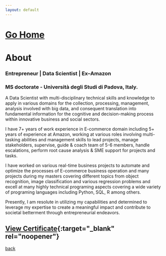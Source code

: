 ```yaml
---
layout: default
---
```


# [Go Home](https://anandgrv.github.io/)

# About

### Entrepreneur | Data Scientist | Ex–Amazon
### MS doctorate - Università degli Studi di Padova, Italy.

A Data Scientist with multi-disciplinary technical skills and knowledge to apply in various domains for the collection, processing, management, analysis involved with big data, and consequent translation into fundamental information for the cognitive and decision-making process within innovative business and social sectors.

I have 7+ years of work experience in E-commerce domain including 5+ years of experience at Amazon, working at various roles involving multi-tasking abilities and management skills to lead projects, manage stakeholders, supervise, guide & coach team of 5-6 members, handle escalations, perform root cause analysis & SME support for projects and tasks. 

I have worked on various real-time business projects to automate and optimize the processes of E-commerce business operation and many projects during my masters covering different topics from object recognition, image classification and various regression problems and excell at many highly technical programing aspects covering a wide variety of programing languages including Python, SQL, R among others.

Presently, I am resolute in utilizing my capabilities and determined to leverage my expertise to create a meaningful impact and contribute to societal betterment through entrepreneurial endeavors.

## [View Certificate](/images/degree_cert_MS.jpg){:target="_blank" rel="noopener"}

[back](./)
